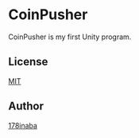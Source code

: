 # CoinPusher

CoinPusher is my first Unity program.

## License

[MIT](LICENSE)

## Author

[178inaba](https://github.com/178inaba)
